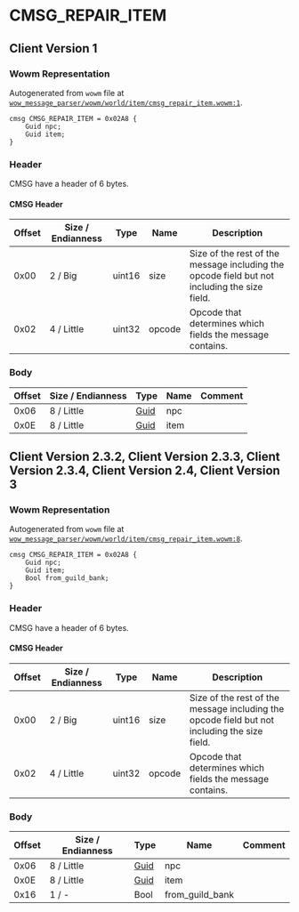 # CMSG_REPAIR_ITEM

## Client Version 1

### Wowm Representation

Autogenerated from `wowm` file at [`wow_message_parser/wowm/world/item/cmsg_repair_item.wowm:1`](https://github.com/gtker/wow_messages/tree/main/wow_message_parser/wowm/world/item/cmsg_repair_item.wowm#L1).
```rust,ignore
cmsg CMSG_REPAIR_ITEM = 0x02A8 {
    Guid npc;
    Guid item;
}
```
### Header

CMSG have a header of 6 bytes.

#### CMSG Header

| Offset | Size / Endianness | Type   | Name   | Description |
| ------ | ----------------- | ------ | ------ | ----------- |
| 0x00   | 2 / Big           | uint16 | size   | Size of the rest of the message including the opcode field but not including the size field.|
| 0x02   | 4 / Little        | uint32 | opcode | Opcode that determines which fields the message contains.|

### Body

| Offset | Size / Endianness | Type | Name | Comment |
| ------ | ----------------- | ---- | ---- | ------- |
| 0x06 | 8 / Little | [Guid](../types/packed-guid.md) | npc |  |
| 0x0E | 8 / Little | [Guid](../types/packed-guid.md) | item |  |

## Client Version 2.3.2, Client Version 2.3.3, Client Version 2.3.4, Client Version 2.4, Client Version 3

### Wowm Representation

Autogenerated from `wowm` file at [`wow_message_parser/wowm/world/item/cmsg_repair_item.wowm:8`](https://github.com/gtker/wow_messages/tree/main/wow_message_parser/wowm/world/item/cmsg_repair_item.wowm#L8).
```rust,ignore
cmsg CMSG_REPAIR_ITEM = 0x02A8 {
    Guid npc;
    Guid item;
    Bool from_guild_bank;
}
```
### Header

CMSG have a header of 6 bytes.

#### CMSG Header

| Offset | Size / Endianness | Type   | Name   | Description |
| ------ | ----------------- | ------ | ------ | ----------- |
| 0x00   | 2 / Big           | uint16 | size   | Size of the rest of the message including the opcode field but not including the size field.|
| 0x02   | 4 / Little        | uint32 | opcode | Opcode that determines which fields the message contains.|

### Body

| Offset | Size / Endianness | Type | Name | Comment |
| ------ | ----------------- | ---- | ---- | ------- |
| 0x06 | 8 / Little | [Guid](../types/packed-guid.md) | npc |  |
| 0x0E | 8 / Little | [Guid](../types/packed-guid.md) | item |  |
| 0x16 | 1 / - | Bool | from_guild_bank |  |

